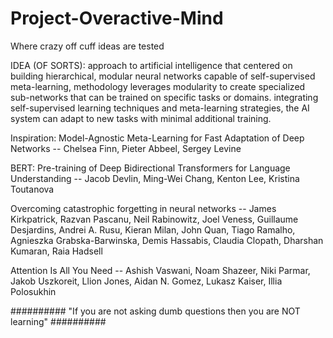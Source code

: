 # Project-Overactive-Mind
Where crazy off cuff ideas are tested

IDEA (OF SORTS):
approach to artificial intelligence that centered on building hierarchical, modular neural networks capable of self-supervised meta-learning, methodology leverages modularity to create specialized sub-networks that can be trained on specific tasks or domains.
integrating self-supervised learning techniques and meta-learning strategies, the AI system can adapt to new tasks with minimal additional training.


Inspiration:
Model-Agnostic Meta-Learning for Fast Adaptation of Deep Networks -- Chelsea Finn, Pieter Abbeel, Sergey Levine

BERT: Pre-training of Deep Bidirectional Transformers for Language Understanding -- Jacob Devlin, Ming-Wei Chang, Kenton Lee, Kristina Toutanova

Overcoming catastrophic forgetting in neural networks  --   James Kirkpatrick, Razvan Pascanu, Neil Rabinowitz, Joel Veness, Guillaume Desjardins, Andrei A. Rusu, Kieran Milan, John Quan, Tiago Ramalho, Agnieszka Grabska-Barwinska, Demis Hassabis, Claudia Clopath, Dharshan Kumaran, Raia Hadsell

Attention Is All You Need -- Ashish Vaswani, Noam Shazeer, Niki Parmar, Jakob Uszkoreit, Llion Jones, Aidan N. Gomez, Lukasz Kaiser, Illia Polosukhin


                                        
##########          "If you are not asking dumb questions then you are NOT learning"          ##########
